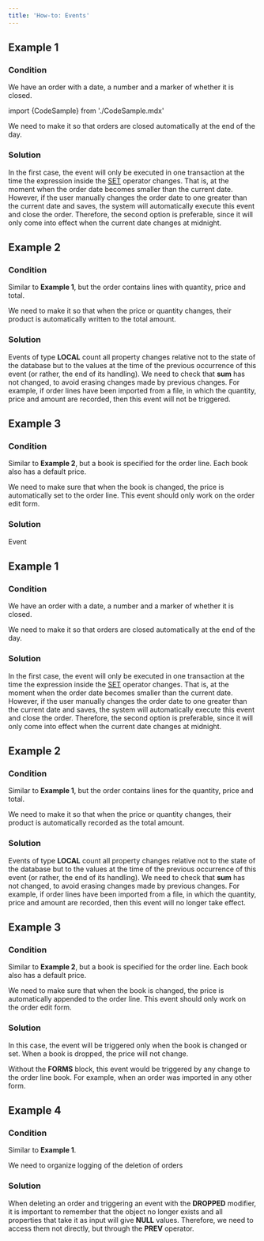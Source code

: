 ```yaml
---
title: 'How-to: Events'
---
```


## Example 1

### Condition

We have an order with a date, a number and a marker of whether it is closed.

import {CodeSample} from './CodeSample.mdx'

<CodeSample url="https://documentation.lsfusion.org/sample?file=UseCaseEvents&block=sample1"/>

We need to make it so that orders are closed automatically at the end of the day.

### Solution

<CodeSample url="https://documentation.lsfusion.org/sample?file=UseCaseEvents&block=solution1"/>

In the first case, the event will only be executed in one transaction at the time the expression inside the [SET](Change_operators_SET_CHANGED_..._.md) operator changes. That is, at the moment when the order date becomes smaller than the current date. However, if the user manually changes the order date to one greater than the current date and saves, the system will automatically execute this event and close the order. Therefore, the second option is preferable, since it will only come into effect when the current date changes at midnight.

## Example 2

### Condition

Similar to **Example 1**, but the order contains lines with quantity, price and total.

<CodeSample url="https://documentation.lsfusion.org/sample?file=UseCaseEvents&block=sample2"/>

We need to make it so that when the price or quantity changes, their product is automatically written to the total amount.

### Solution

<CodeSample url="https://documentation.lsfusion.org/sample?file=UseCaseEvents&block=solution2"/>

Events of type **LOCAL** count all property changes relative not to the state of the database but to the values at the time of the previous occurrence of this event (or rather, the end of its handling). We need to check that **sum** has not changed, to avoid erasing changes made by previous changes. For example, if order lines have been imported from a file, in which the quantity, price and amount are recorded, then this event will not be triggered.

## Example 3

### Condition

Similar to **Example 2**, but a book is specified for the order line. Each book also has a default price.

<CodeSample url="https://documentation.lsfusion.org/sample?file=UseCaseEvents&block=sample3"/>

We need to make sure that when the book is changed, the price is automatically set to the order line. This event should only work on the order edit form.

### Solution

<CodeSample url="https://documentation.lsfusion.org/sample?file=UseCaseEvents&block=solution3"/>

Event

## Example 1

### Condition

We have an order with a date, a number and a marker of whether it is closed.

<CodeSample url="https://documentation.lsfusion.org/sample?file=UseCaseEvents&block=sample1"/>

We need to make it so that orders are closed automatically at the end of the day.

### Solution

<CodeSample url="https://documentation.lsfusion.org/sample?file=UseCaseEvents&block=solution1"/>

In the first case, the event will only be executed in one transaction at the time the expression inside the [SET](Change_operators_SET_CHANGED_..._.md) operator changes. That is, at the moment when the order date becomes smaller than the current date. However, if the user manually changes the order date to one greater than the current date and saves, the system will automatically execute this event and close the order. Therefore, the second option is preferable, since it will only come into effect when the current date changes at midnight.

## Example 2

### Condition

Similar to **Example 1**, but the order contains lines for the quantity, price and total.

<CodeSample url="https://documentation.lsfusion.org/sample?file=UseCaseEvents&block=sample2"/>

We need to make it so that when the price or quantity changes, their product is automatically recorded as the total amount.

### Solution

<CodeSample url="https://documentation.lsfusion.org/sample?file=UseCaseEvents&block=solution2"/>

Events of type **LOCAL** count all property changes relative not to the state of the database but to the values at the time of the previous occurrence of this event (or rather, the end of its handling). We need to check that **sum** has not changed, to avoid erasing changes made by previous changes. For example, if order lines have been imported from a file, in which the quantity, price and amount are recorded, then this event will no longer take effect.

## Example 3

### Condition

Similar to **Example 2**, but a book is specified for the order line. Each book also has a default price.

<CodeSample url="https://documentation.lsfusion.org/sample?file=UseCaseEvents&block=sample3"/>

We need to make sure that when the book is changed, the price is automatically appended to the order line. This event should only work on the order edit form.

### Solution

<CodeSample url="https://documentation.lsfusion.org/sample?file=UseCaseEvents&block=solution3"/>

In this case, the event will be triggered only when the book is changed or set. When a book is dropped, the price will not change.

Without the **FORMS** block, this event would be triggered by any change to the order line book. For example, when an order was imported in any other form.

## Example 4

### Condition

Similar to **Example 1**.

We need to organize logging of the deletion of orders

### Solution

<CodeSample url="https://documentation.lsfusion.org/sample?file=UseCaseEvents&block=solution4"/>

When deleting an order and triggering an event with the **DROPPED** modifier, it is important to remember that the object no longer exists and all properties that take it as input will give **NULL** values. Therefore, we need to access them not directly, but through the **PREV** operator.
